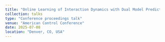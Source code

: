 ```yaml
---
title: "Online Learning of Interaction Dynamics with Dual Model Predictive Control for Multi-Agent Systems Using Gaussian Processes"
collection: talks
type: "Conference proceedings talk"
venue: "American Control Conference"
date: 2025-07-08
location: "Denver, CO, USA"
---
```

